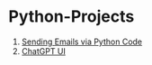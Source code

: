 # Python-Projects

1. [Sending Emails via Python Code](https://github.com/SharathHebbar/Python-Projects/blob/master/send_emails/send_emails_via_python.py)
2. [ChatGPT UI](https://github.com/SharathHebbar/Python-Projects/tree/master/pychat)